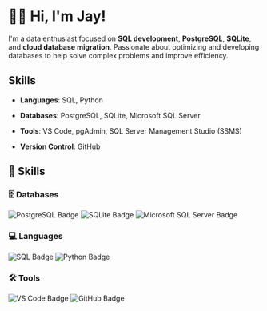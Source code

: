 # 👋🏾 Hi, I'm Jay!

I'm a data enthusiast focused on **SQL development**, **PostgreSQL**, **SQLite**, and **cloud database migration**. Passionate about optimizing and developing databases to help solve complex problems and improve efficiency.

## Skills

- **Languages**: SQL, Python

- **Databases**: PostgreSQL, SQLite, Microsoft SQL Server

- **Tools**: VS Code, pgAdmin, SQL Server Management Studio (SSMS)

- **Version Control**: GitHub
  
  

## 🚀 Skills

### 🗄️ Databases
![PostgreSQL Badge](https://img.shields.io/badge/PostgreSQL-000000?style=flat&logo=postgresql&logoColor=white&color=blue)
![SQLite Badge](https://img.shields.io/badge/SQLite-000000?style=flat&logo=sqlite&logoColor=white&color=blue)
![Microsoft SQL Server Badge](https://img.shields.io/badge/Microsoft%20SQL%20Server-000000?style=flat&logo=microsoftsqlserver&logoColor=white&color=blue)

### 💻 Languages
![SQL Badge](https://img.shields.io/badge/SQL-000000?style=flat&logo=postgresql&logoColor=white&color=blue)
![Python Badge](https://img.shields.io/badge/Python-000000?style=flat&logo=python&logoColor=white&color=3776AB)

### 🛠️ Tools
![VS Code Badge](https://img.shields.io/badge/VS%20Code-Editor-informational?style=flat&logo=visual-studio-code&logoColor=white&color=007ACC)
![GitHub Badge](https://img.shields.io/badge/GitHub-000000?style=flat&logo=github&logoColor=white&color=181717)


